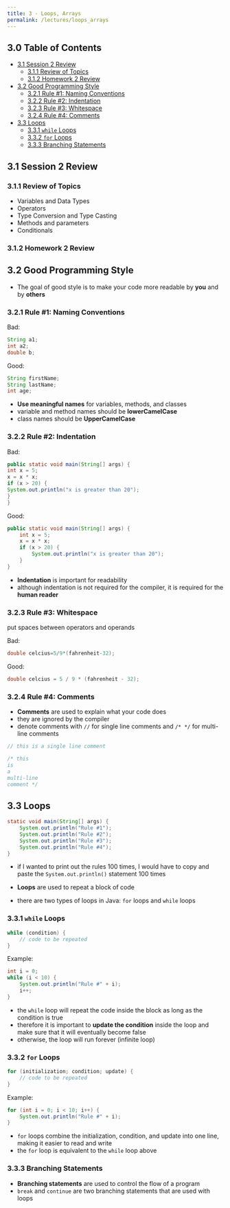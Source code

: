 ```yaml
---
title: 3 - Loops, Arrays
permalink: /lectures/loops_arrays
---
```


## 3.0 Table of Contents<!-- omit from toc -->

- [3.1 Session 2 Review](#31-session-2-review)
  - [3.1.1 Review of Topics](#311-review-of-topics)
  - [3.1.2 Homework 2 Review](#312-homework-2-review)
- [3.2 Good Programming Style](#32-good-programming-style)
  - [3.2.1 Rule #1: Naming Conventions](#321-rule-1-naming-conventions)
  - [3.2.2 Rule #2: Indentation](#322-rule-2-indentation)
  - [3.2.3 Rule #3: Whitespace](#323-rule-3-whitespace)
  - [3.2.4 Rule #4: Comments](#324-rule-4-comments)
- [3.3 Loops](#33-loops)
  - [3.3.1 `while` Loops](#331-while-loops)
  - [3.3.2 `for` Loops](#332-for-loops)
  - [3.3.3 Branching Statements](#333-branching-statements)

## 3.1 Session 2 Review

### 3.1.1 Review of Topics

- Variables and Data Types
- Operators
- Type Conversion and Type Casting
- Methods and parameters
- Conditionals

### 3.1.2 Homework 2 Review

## 3.2 Good Programming Style

- The goal of good style is to make your code more readable by **you** and by **others**

### 3.2.1 Rule #1: Naming Conventions

Bad:

```java
String a1;
int a2;
double b;
```

Good:

```java
String firstName;
String lastName;
int age;
```

- **Use meaningful names** for variables, methods, and classes
- variable and method names should be **lowerCamelCase**
- class names should be **UpperCamelCase**

### 3.2.2 Rule #2: Indentation

Bad:

```java
public static void main(String[] args) {
int x = 5;
x = x * x;
if (x > 20) {
System.out.println("x is greater than 20");
}
}
```

Good:

```java
public static void main(String[] args) {
    int x = 5;
    x = x * x;
    if (x > 20) {
        System.out.println("x is greater than 20");
    }
}
```

- **Indentation** is important for readability
- although indentation is not required for the compiler, it is required for the **human reader**

### 3.2.3 Rule #3: Whitespace

put spaces between operators and operands

Bad:

```java
double celcius=5/9*(fahrenheit-32);
```

Good:

```java
double celcius = 5 / 9 * (fahrenheit - 32);
```

### 3.2.4 Rule #4: Comments

- **Comments** are used to explain what your code does
- they are ignored by the compiler
- denote comments with `//` for single line comments and `/* */` for multi-line comments

```java
// this is a single line comment

/* this
is
a
multi-line
comment */
```

## 3.3 Loops

```java
static void main(String[] args) {
    System.out.println("Rule #1");
    System.out.println("Rule #2");
    System.out.println("Rule #3");
    System.out.println("Rule #4");
}
```

- if I wanted to print out the rules 100 times, I would have to copy and paste the `System.out.println()` statement 100 times

- **Loops** are used to repeat a block of code
- there are two types of loops in Java: `for` loops and `while` loops

### 3.3.1 `while` Loops

```java
while (condition) {
    // code to be repeated
}
```

Example:

```java
int i = 0;
while (i < 10) {
    System.out.println("Rule #" + i);
    i++;
}
```

- the `while` loop will repeat the code inside the block as long as the condition is true
- therefore it is important to **update the condition** inside the loop and make sure that it will eventually become false
- otherwise, the loop will run forever (infinite loop)

### 3.3.2 `for` Loops

```java
for (initialization; condition; update) {
    // code to be repeated
}
```

Example:

```java
for (int i = 0; i < 10; i++) {
    System.out.println("Rule #" + i);
}
```

- `for` loops combine the initialization, condition, and update into one line, making it easier to read and write
- the `for` loop is equivalent to the `while` loop above

### 3.3.3 Branching Statements

- **Branching statements** are used to control the flow of a program
- `break` and `continue` are two branching statements that are used with loops

```java
